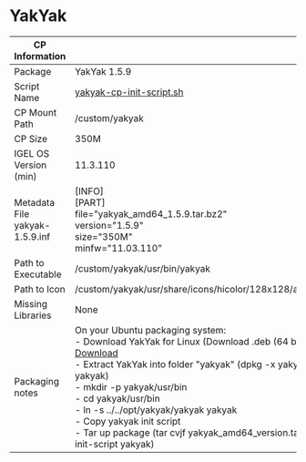 # YakYak

|  CP Information |            |
|-----------------|------------|
| Package | YakYak 1.5.9 |
| Script Name | [yakyak-cp-init-script.sh](yakyak-cp-init-script.sh) |
| CP Mount Path | /custom/yakyak |
| CP Size | 350M |
| IGEL OS Version (min) | 11.3.110 |
| Metadata File <br /> yakyak-1.5.9.inf | [INFO] <br /> [PART] <br /> file="yakyak_amd64_1.5.9.tar.bz2" <br /> version="1.5.9" <br /> size="350M" <br /> minfw="11.03.110" |
| Path to Executable | /custom/yakyak/usr/bin/yakyak |
| Path to Icon | /custom/yakyak/usr/share/icons/hicolor/128x128/apps/yakyak.png |
| Missing Libraries | None |
| Packaging notes | On your Ubuntu packaging system: <br /> - Download YakYak for Linux (Download .deb (64 bit)) [YakYak Download](https://github.com/yakyak/yakyak/releases/latest) <br /> - Extract YakYak into folder "yakyak" (dpkg -x yakyak-version.deb yakyak) <br /> - mkdir -p yakyak/usr/bin <br /> - cd yakyak/usr/bin <br /> - ln -s ../../opt/yakyak/yakyak yakyak <br /> - Copy yakyak init script <br /> - Tar up package (tar cvjf yakyak_amd64_version.tar.bz2 yakyak-init-script yakyak)|
